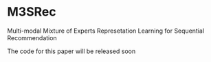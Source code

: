 # M3SRec
Multi-modal Mixture of Experts Represetation Learning for Sequential Recommendation

The code for this paper will be released soon
